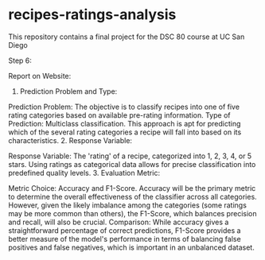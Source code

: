 # recipes-ratings-analysis
This repository contains a final project for the DSC 80 course at UC San Diego

Step 6:


Report on Website:
1. Prediction Problem and Type:

Prediction Problem: The objective is to classify recipes into one of five rating categories based on available pre-rating information.
Type of Prediction: Multiclass classification. This approach is apt for predicting which of the several rating categories a recipe will fall into based on its characteristics.
2. Response Variable:

Response Variable: The 'rating' of a recipe, categorized into 1, 2, 3, 4, or 5 stars. Using ratings as categorical data allows for precise classification into predefined quality levels.
3. Evaluation Metric:

Metric Choice: Accuracy and F1-Score. Accuracy will be the primary metric to determine the overall effectiveness of the classifier across all categories. However, given the likely imbalance among the categories (some ratings may be more common than others), the F1-Score, which balances precision and recall, will also be crucial.
Comparison: While accuracy gives a straightforward percentage of correct predictions, F1-Score provides a better measure of the model's performance in terms of balancing false positives and false negatives, which is important in an unbalanced dataset.
